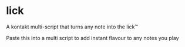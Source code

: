 # lick
A kontakt multi-script that turns any note into the lick™

Paste this into a multi script to add instant flavour to any notes you play
